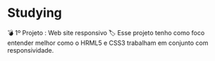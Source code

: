 # Studying
💣 1º Projeto : Web site responsivo
🏷️ Esse projeto tenho como foco entender melhor como o HRML5 e CSS3 trabalham em conjunto com responsividade.
